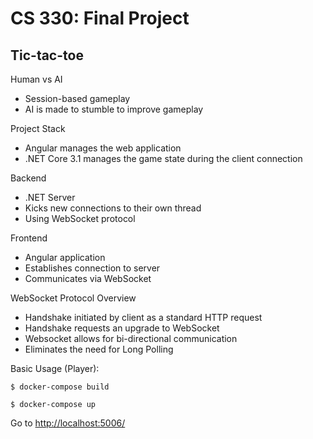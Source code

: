 # CS 330: Final Project
## Tic-tac-toe

Human vs AI
- Session-based gameplay
- AI is made to stumble to improve gameplay

Project Stack
- Angular manages the web application
- .NET Core 3.1 manages the game state during the client connection

Backend
- .NET Server
- Kicks new connections to their own thread
- Using WebSocket protocol

Frontend
- Angular application
- Establishes connection to server
- Communicates via WebSocket

WebSocket Protocol Overview
- Handshake initiated by client as a standard HTTP request
- Handshake requests an upgrade to WebSocket
- Websocket allows for bi-directional communication
- Eliminates the need for Long Polling


Basic Usage (Player):

`$ docker-compose build`

`$ docker-compose up`

Go to [http://localhost:5006/](http://localhost:5006/)
